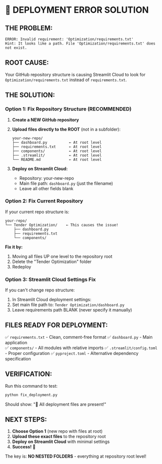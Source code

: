# 🚨 DEPLOYMENT ERROR SOLUTION

## THE PROBLEM:

```
ERROR: Invalid requirement: 'Optimization/requirements.txt'
Hint: It looks like a path. File 'Optimization/requirements.txt' does not exist.
```

## ROOT CAUSE:

Your GitHub repository structure is causing Streamlit Cloud to look for `Optimization/requirements.txt` instead of `requirements.txt`.

## THE SOLUTION:

### Option 1: Fix Repository Structure (RECOMMENDED)

1. **Create a NEW GitHub repository**
2. **Upload files directly to the ROOT** (not in a subfolder):

   ```
   your-new-repo/
   ├── dashboard.py          ← At root level
   ├── requirements.txt      ← At root level
   ├── components/           ← At root level
   ├── .streamlit/           ← At root level
   └── README.md             ← At root level
   ```

3. **Deploy on Streamlit Cloud:**
   - Repository: your-new-repo
   - Main file path: `dashboard.py` (just the filename)
   - Leave all other fields blank

### Option 2: Fix Current Repository

If your current repo structure is:

```
your-repo/
└── Tender Optimization/    ← This causes the issue!
    ├── dashboard.py
    ├── requirements.txt
    └── components/
```

**Fix it by:**

1. Moving all files UP one level to the repository root
2. Delete the "Tender Optimization" folder
3. Redeploy

### Option 3: Streamlit Cloud Settings Fix

If you can't change repo structure:

1. In Streamlit Cloud deployment settings:
2. Set main file path to: `Tender Optimization/dashboard.py`
3. Leave requirements path BLANK (never specify it manually)

## FILES READY FOR DEPLOYMENT:

✅ `requirements.txt` - Clean, comment-free format
✅ `dashboard.py` - Main application  
✅ `components/` - All modules with relative imports
✅ `.streamlit/config.toml` - Proper configuration
✅ `pyproject.toml` - Alternative dependency specification

## VERIFICATION:

Run this command to test:

```bash
python fix_deployment.py
```

Should show: "🎉 All deployment files are present!"

## NEXT STEPS:

1. **Choose Option 1** (new repo with files at root)
2. **Upload these exact files** to the repository root
3. **Deploy on Streamlit Cloud** with minimal settings
4. **Success!** 🎊

The key is: **NO NESTED FOLDERS** - everything at repository root level!
